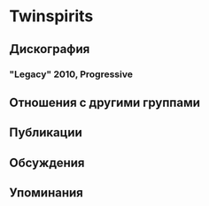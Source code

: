# Twinspirits



## Дискография

### "Legacy" 2010, Progressive




## Отношения с другими группами


## Публикации


## Обсуждения


## Упоминания

